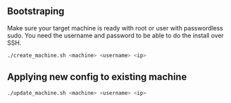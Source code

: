 ## Bootstraping
Make sure your target machine is ready with root or user with passwordless sudo. You need the username and password to be able to do the install over SSH.

```bash
./create_machine.sh <machine> <username> <ip>
```

## Applying new config to existing machine

```bash
./update_machine.sh <machine> <username> <ip>
```